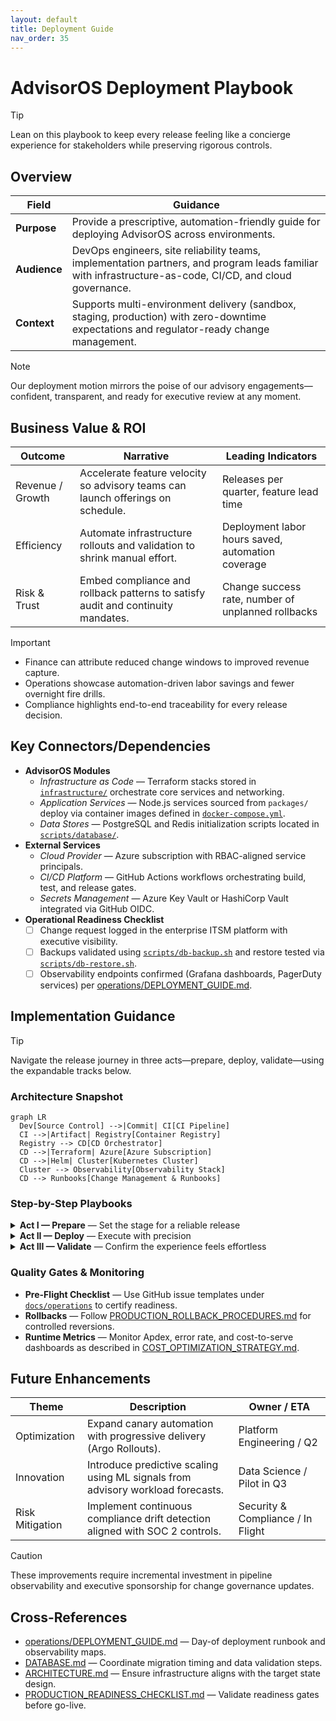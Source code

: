 ```yaml
---
layout: default
title: Deployment Guide
nav_order: 35
---
```


# AdvisorOS Deployment Playbook

> [!TIP]
> Lean on this playbook to keep every release feeling like a concierge experience for stakeholders while preserving rigorous controls.

## Overview

| Field | Guidance |
| --- | --- |
| **Purpose** | Provide a prescriptive, automation-friendly guide for deploying AdvisorOS across environments. |
| **Audience** | DevOps engineers, site reliability teams, implementation partners, and program leads familiar with infrastructure-as-code, CI/CD, and cloud governance. |
| **Context** | Supports multi-environment delivery (sandbox, staging, production) with zero-downtime expectations and regulator-ready change management. |

> [!NOTE]
> Our deployment motion mirrors the poise of our advisory engagements—confident, transparent, and ready for executive review at any moment.

## Business Value & ROI

| Outcome | Narrative | Leading Indicators |
| --- | --- | --- |
| Revenue / Growth | Accelerate feature velocity so advisory teams can launch offerings on schedule. | Releases per quarter, feature lead time |
| Efficiency | Automate infrastructure rollouts and validation to shrink manual effort. | Deployment labor hours saved, automation coverage |
| Risk & Trust | Embed compliance and rollback patterns to satisfy audit and continuity mandates. | Change success rate, number of unplanned rollbacks |

> [!IMPORTANT]
> - Finance can attribute reduced change windows to improved revenue capture.
> - Operations showcase automation-driven labor savings and fewer overnight fire drills.
> - Compliance highlights end-to-end traceability for every release decision.

## Key Connectors/Dependencies

- **AdvisorOS Modules**
  - _Infrastructure as Code_ — Terraform stacks stored in [`infrastructure/`](../infrastructure/) orchestrate core services and networking.
  - _Application Services_ — Node.js services sourced from `packages/` deploy via container images defined in [`docker-compose.yml`](../docker-compose.yml).
  - _Data Stores_ — PostgreSQL and Redis initialization scripts located in [`scripts/database/`](../scripts/database/).
- **External Services**
  - _Cloud Provider_ — Azure subscription with RBAC-aligned service principals.
  - _CI/CD Platform_ — GitHub Actions workflows orchestrating build, test, and release gates.
  - _Secrets Management_ — Azure Key Vault or HashiCorp Vault integrated via GitHub OIDC.
- **Operational Readiness Checklist**
  - [ ] Change request logged in the enterprise ITSM platform with executive visibility.
  - [ ] Backups validated using [`scripts/db-backup.sh`](../scripts/db-backup.sh) and restore tested via [`scripts/db-restore.sh`](../scripts/db-restore.sh).
  - [ ] Observability endpoints confirmed (Grafana dashboards, PagerDuty services) per [operations/DEPLOYMENT_GUIDE.md](operations/DEPLOYMENT_GUIDE.md#observability).

## Implementation Guidance

> [!TIP]
> Navigate the release journey in three acts—prepare, deploy, validate—using the expandable tracks below.

### Architecture Snapshot
```mermaid
graph LR
  Dev[Source Control] -->|Commit| CI[CI Pipeline]
  CI -->|Artifact| Registry[Container Registry]
  Registry --> CD[CD Orchestrator]
  CD -->|Terraform| Azure[Azure Subscription]
  CD -->|Helm| Cluster[Kubernetes Cluster]
  Cluster --> Observability[Observability Stack]
  CD --> Runbooks[Change Management & Runbooks]
```

### Step-by-Step Playbooks

<details>
<summary><strong>Act I — Prepare</strong> — Set the stage for a reliable release</summary>

1. **Branch Hygiene** — Ensure feature branches are rebased on `main` and pass quality checks (`npm run lint`, `npm run build`).
2. **Configuration Review** — Validate environment manifests in [`apps`](../apps) via `npm run format` (dry run) and peer review secrets.
3. **Dry Run** — Execute `terraform plan` from [`infrastructure/`](../infrastructure/) targeting the destination workspace.

</details>

<details>
<summary><strong>Act II — Deploy</strong> — Execute with precision</summary>

1. **Trigger Pipeline** — Tag the release; GitHub Actions workflow `deploy.yml` packages containers and applies Terraform.
2. **Database Migration** — Apply schema changes with `npm run db:migrate` (wraps the platform migration engine with transactional safety).
3. **Feature Flags** — Use the admin console to stage new features off by default; follow the toggles documented in [FEATURES.md](FEATURES.md#feature-flags).

</details>

<details>
<summary><strong>Act III — Validate</strong> — Confirm the experience feels effortless</summary>

1. **Smoke Tests** — Run `npm run build` followed by targeted scenario validation using [`test-integrations.js`](../test-integrations.js).
2. **Observability Sweep** — Confirm healthy metrics and zero alerts via Grafana dashboards linked in [operations/DEPLOYMENT_GUIDE.md](operations/DEPLOYMENT_GUIDE.md#dashboards).
3. **Stakeholder Playback** — Capture executive sign-off in the deployment record; note any follow-up actions in [POST_LAUNCH_SUPPORT_OPTIMIZATION.md](../POST_LAUNCH_SUPPORT_OPTIMIZATION.md).

</details>

### Quality Gates & Monitoring
- **Pre-Flight Checklist** — Use GitHub issue templates under [`docs/operations`](operations/) to certify readiness.
- **Rollbacks** — Follow [PRODUCTION_ROLLBACK_PROCEDURES.md](../PRODUCTION_ROLLBACK_PROCEDURES.md) for controlled reversions.
- **Runtime Metrics** — Monitor Apdex, error rate, and cost-to-serve dashboards as described in [COST_OPTIMIZATION_STRATEGY.md](../COST_OPTIMIZATION_STRATEGY.md).

## Future Enhancements

| Theme | Description | Owner / ETA |
| --- | --- | --- |
| Optimization | Expand canary automation with progressive delivery (Argo Rollouts). | Platform Engineering / Q2 |
| Innovation | Introduce predictive scaling using ML signals from advisory workload forecasts. | Data Science / Pilot in Q3 |
| Risk Mitigation | Implement continuous compliance drift detection aligned with SOC 2 controls. | Security & Compliance / In Flight |

> [!CAUTION]
> These improvements require incremental investment in pipeline observability and executive sponsorship for change governance updates.

## Cross-References

- [operations/DEPLOYMENT_GUIDE.md](operations/DEPLOYMENT_GUIDE.md) — Day-of deployment runbook and observability maps.
- [DATABASE.md](DATABASE.md) — Coordinate migration timing and data validation steps.
- [ARCHITECTURE.md](ARCHITECTURE.md) — Ensure infrastructure aligns with the target state design.
- [PRODUCTION_READINESS_CHECKLIST.md](../PRODUCTION_READINESS_CHECKLIST.md) — Validate readiness gates before go-live.
